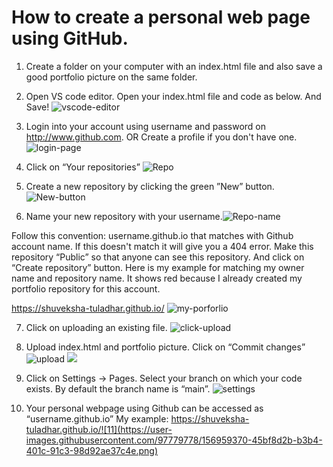 # How to create a personal web page using GitHub.
1. Create a folder on your computer with an index.html file and also save a good portfolio picture on the same folder.
2. Open VS code editor. Open your index.html file and code as below. And Save!
![vscode-editor](https://user-images.githubusercontent.com/97779778/156959005-f41e57fc-921c-4ae5-b942-16dff5d59ef3.png)
3. Login into your account using username and password on http://www.github.com. OR Create a profile if you don't have one. ![login-page](https://user-images.githubusercontent.com/97779778/156959094-632c07f6-1313-45cb-af87-de7c51de09f7.png)

4. Click on “Your repositories”
![Repo](https://user-images.githubusercontent.com/97779778/156959116-650008a5-302b-43c6-abdc-ec25820e2fa8.png)


5. Create a new repository by clicking the green ”New” button.
![New-button](https://user-images.githubusercontent.com/97779778/156959138-36f0cdd8-dbb2-418c-bb66-4eb14c649334.png)


6. Name your new repository with your username.![Repo-name](https://user-images.githubusercontent.com/97779778/156959162-aa06b8f3-b2bb-4ddc-8f7a-1276f17e0c34.png)

Follow this convention: username.github.io that matches with Github account name. If this doesn't match it will give you a 404 error. 
Make this repository “Public” so that anyone can see this repository. And click on “Create repository” button.
Here is my example for matching my owner name and repository name. It shows red because I already created my portfolio repository for this account. 

https://shuveksha-tuladhar.github.io/
![my-porforlio](https://user-images.githubusercontent.com/97779778/156959189-35366dcf-c6da-4dfa-8d55-63057e4052ce.png)



7. Click on uploading an existing file. ![click-upload](https://user-images.githubusercontent.com/97779778/156959214-9d18c7c3-6e8d-43ea-afc6-0c6c5bb8d674.png)


8. Upload index.html and portfolio picture. Click on “Commit changes”![upload](https://user-images.githubusercontent.com/97779778/156959242-a25dd23f-82c1-48d9-b310-84bcd4bd051b.png)
![](https://user-images.githubusercontent.com/97779778/156959338-da90a6aa-68f0-493f-a14e-978384bd7cf9.png)


9. Click on Settings -> Pages. Select your branch on which your code exists. By default the branch name is “main”. 
![settings](https://user-images.githubusercontent.com/97779778/156959683-d361c546-dcc0-49ab-95e1-85bcfee9d24e.png)

10. Your personal webpage using Github can be accessed as “username.github.io”
My example: https://shuveksha-tuladhar.github.io/![11](https://user-images.githubusercontent.com/97779778/156959370-45bf8d2b-b3b4-401c-91c3-98d92ae37c4e.png)
